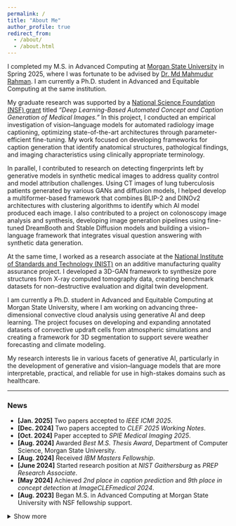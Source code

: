 ```yaml
---
permalink: /
title: "About Me"
author_profile: true
redirect_from:
  - /about/
  - /about.html
---
```


I completed my M.S. in Advanced Computing at [Morgan State University](https://www.morgan.edu/) in Spring 2025, where I was fortunate to be advised by [Dr. Md Mahmudur Rahman](https://www.morgan.edu/computer-science/faculty-and-staff/md-rahman). I am currently a Ph.D. student in Advanced and Equitable Computing at the same institution.  

My graduate research was supported by a [National Science Foundation (NSF) grant](https://www.nsf.gov/awardsearch/showAward?AWD_ID=2131207&HistoricalAwards=false) titled *“Deep Learning-Based Automated Concept and Caption Generation of Medical Images.”* In this project, I conducted an empirical investigation of vision–language models for automated radiology image captioning, optimizing state-of-the-art architectures through parameter-efficient fine-tuning. My work focused on developing frameworks for caption generation that identify anatomical structures, pathological findings, and imaging characteristics using clinically appropriate terminology.  

In parallel, I contributed to research on detecting fingerprints left by generative models in synthetic medical images to address quality control and model attribution challenges. Using CT images of lung tuberculosis patients generated by various GANs and diffusion models, I helped develop a multiformer-based framework that combines BLIP-2 and DINOv2 architectures with clustering algorithms to identify which AI model produced each image. I also contributed to a project on colonoscopy image analysis and synthesis, developing image generation pipelines using fine-tuned DreamBooth and Stable Diffusion models and building a vision–language framework that integrates visual question answering with synthetic data generation.  

At the same time, I worked as a research associate at the [National Institute of Standards and Technology (NIST)](https://www.nist.gov/additive-manufacturing) on an additive manufacturing quality assurance project. I developed a 3D-GAN framework to synthesize pore structures from X-ray computed tomography data, creating benchmark datasets for non-destructive evaluation and digital twin development.  

I am currently a Ph.D. student in Advanced and Equitable Computing at Morgan State University, where I am working on advancing three-dimensional convective cloud analysis using generative AI and deep learning. The project focuses on developing and expanding annotated datasets of convective updraft cells from atmospheric simulations and creating a framework for 3D segmentation to support severe weather forecasting and climate modeling.  

My research interests lie in various facets of generative AI, particularly in the development of generative and vision–language models that are more interpretable, practical, and reliable for use in high-stakes domains such as healthcare.  

---

### **News**

- **[Jan. 2025]** Two papers accepted to *IEEE ICMI 2025*.  
- **[Dec. 2024]** Two papers accepted to *CLEF 2025 Working Notes*.  
- **[Oct. 2024]** Paper accepted to *SPIE Medical Imaging 2025*.  
- **[Aug. 2024]** Awarded *Best M.S. Thesis Award*, Department of Computer Science, Morgan State University.  
- **[Aug. 2024]** Received *IBM Masters Fellowship*.  
- **[June 2024]** Started research position at *NIST Gaithersburg* as *PREP Research Associate*.  
- **[May 2024]** Achieved *2nd place in caption prediction* and *9th place in concept detection* at *ImageCLEFmedical 2024*.  
- **[Aug. 2023]** Began M.S. in Advanced Computing at Morgan State University with NSF fellowship support.  

<details>
<summary>Show more</summary>

- **[Aug. 2023]** Started *Graduate Research Assistant* position on *NSF Grant #2131307*.  
- **[May 2023]** Completed *Data Analyst Internship* at *iFarmer Ltd.*  
- **[Nov. 2022]** Graduated with *B.S. in Computer Science and Engineering* from *North South University, Bangladesh.*  

</details>


